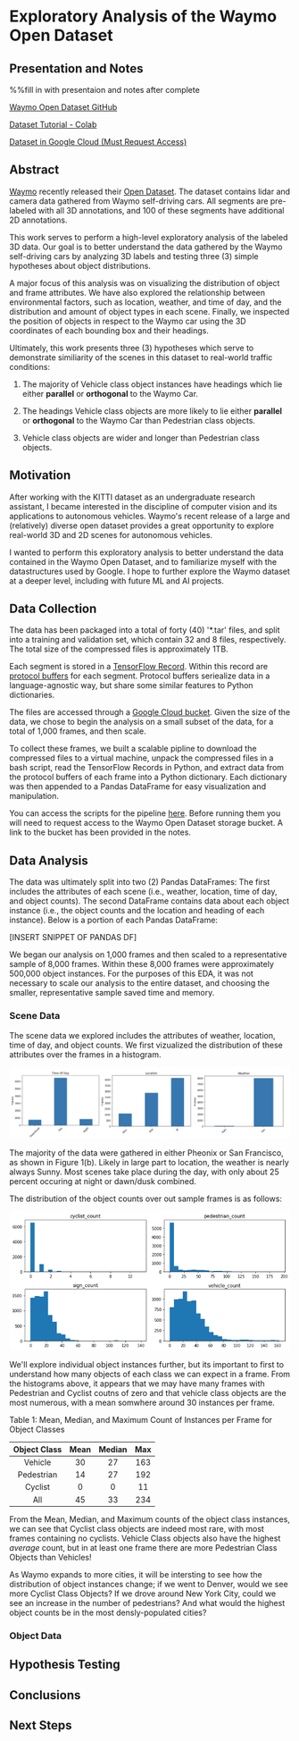 # Exploratory Analysis of the Waymo Open Dataset

## Presentation and Notes

%%fill in with presentaion and notes after complete

[Waymo Open Dataset GitHub](https://github.com/waymo-research/waymo-open-dataset)

[Dataset Tutorial - Colab](https://colab.research.google.com/github/waymo-research/waymo-open-dataset/blob/r1.0/tutorial/tutorial.ipynb)

[Dataset in Google Cloud (Must Request Access)](https://console.cloud.google.com/storage/browser/waymo_open_dataset_v_1_0_0)

## Abstract

[Waymo](link-to-waymo-site) recently released their [Open Dataset](link-to-waymo-dataset). The dataset contains lidar and camera data gathered from Waymo self-driving cars. All segments are pre-labeled with all 3D annotations, and 100 of these segments have additional 2D annotations. 

This work serves to perform a high-level exploratory analysis of the labeled 3D data. Our goal is to better understand the data gathered by the Waymo self-driving cars by analyzing 3D labels and testing three (3) simple hypotheses about object distributions. 

A major focus of this analysis was on visualizing the distribution of object and frame attributes. We have also explored the relationship between environmental factors, such as location, weather, and time of day, and the distribution and amount of object types in each scene. Finally, we inspected the position of objects in respect to the Waymo car using the 3D coordinates of each bounding box and their headings. 

Ultimately, this work presents three (3) hypotheses which serve to demonstrate similiarity of the scenes in this dataset to real-world traffic conditions:

1. The majority of Vehicle class object instances have headings which lie either **parallel** or **orthogonal** to the Waymo Car. 

2. The headings Vehicle class objects are more likely to lie either **parallel** or **orthogonal** to the Waymo Car than Pedestrian class objects. 

3. Vehicle class objects are wider and longer than Pedestrian class objects.

## Motivation

After working with the KITTI dataset as an undergraduate research assistant, I became interested in the discipline of computer vision and its applications to autonomous vehicles. Waymo's recent release of a large and (relatively) diverse open dataset provides a great opportunity to explore real-world 3D and 2D scenes for autonomous vehicles. 

I wanted to perform this exploratory analysis to better understand the data contained in the Waymo Open Dataset, and to familiarize myself with the datastructures used by Google. I hope to further explore the Waymo dataset at a deeper level, including with future ML and AI projects. 

## Data Collection

The data has been packaged into a total of forty (40) '\*.tar' files, and split into a training and validation set, which contain 32 and 8 files, respectively. The total size of the compressed files is approximately 1TB. 

Each segment is stored in a [TensorFlow Record](https://www.tensorflow.org/tutorials/load_data/tf_records). Within this record are [protocol buffers](https://developers.google.com/protocol-buffers/) for each segment. Protocol buffers seriealize data in a language-agnostic way, but share some similar features to Python dictionaries. 

The files are accessed through a [Google Cloud bucket](link-to-cloud). Given the size of the data, we chose to begin the analysis on a small subset of the data, for a total of 1,000 frames, and then scale.

To collect these frames, we built a scalable pipline to download the compressed files to a virtual machine, unpack the compressed files in a bash script, read the TensorFlow Records in Python, and extract data from the protocol buffers of each frame into a Python dictionary. Each dictionary was then appended to a Pandas DataFrame for easy visualization and manipulation. 

You can access the scripts for the pipeline [here](link-to-scripts-in-github). Before running them you will need to request access to the Waymo Open Dataset storage bucket. A link to the bucket has been provided in the notes.


## Data Analysis

The data was ultimately split into two (2) Pandas DataFrames: The first includes the attributes of each scene (i.e., weather, location, time of day, and object counts). The second DataFrame contains data about each object instance (i.e., the object counts and the location and heading of each instance). Below is a portion of each Pandas DataFrame:

[INSERT SNIPPET OF PANDAS DF]

We began our analysis on 1,000 frames and then scaled to a representative sample of 8,000 frames. Within these 8,000 frames were approximately 500,000 object instances. For the purposes of this EDA, it was not necessary to scale our analysis to the entire dataset, and choosing the smaller, representative sample saved time and memory.

### Scene Data

The scene data we explored includes the attributes of weather, location, time of day, and object counts. We first vizualized the distribution of these attributes over the frames in a histogram.

![Figure 1 (a), (b), (c): Histogram of Scene Attributes](plots/time-location-weather.png)

The majority of the data were gathered in either Pheonix or San Francisco, as shown in Figure 1(b). Likely in large part to location, the weather is nearly always Sunny. Most scenes take place during the day, with only about 25 percent occuring at night or dawn/dusk combined. 

The distribution of the object counts over out sample frames is as follows:

![Figure 2: Histogram of Object Class Counts per Frame](plots/object_dist.png)

We'll explore individual object instances further, but its important to first to understand how many objects of each class we can expect in a frame. From the histograms above, it appears that we may have many frames with Pedestrian and Cyclist coutns of zero and that vehicle class objects are the most numerous, with a mean somwhere around 30 instances per frame.

Table 1: Mean, Median, and Maximum Count of Instances per Frame for Object Classes

| Object Class | Mean | Median | Max |
|:------------:|:----:|:------:|:---:|
|    Vehicle   |  30  |   27   | 163 |
|  Pedestrian  |  14  |   27   | 192 |
|    Cyclist   |   0  |    0   |  11 |
|      All     |  45  |   33   | 234 |

From the Mean, Median, and Maximum counts of the object class instances, we can see that Cyclist class objects are indeed most rare, with most frames containing no cyclists. Vehicle Class objects also have the highest *average* count, but in at least one frame there are more Pedestrian Class Objects than Vehicles!

As Waymo expands to more cities, it will be intersting to see how the distribution of object instances change; if we went to Denver, would we see more Cyclist Class Objects? If we drove around New York City, could we see an increase in the number of pedestrians? And what would the highest object counts be in the most densly-populated cities?

### Object Data




## Hypothesis Testing

## Conclusions

## Next Steps





